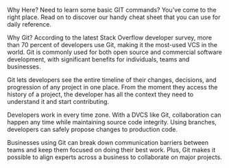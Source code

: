 Why Here?
Need to learn some basic GIT commands? You’ve come to the right place. Read on to discover our handy cheat sheet that you can use for daily reference.

Why Git?
According to the latest Stack Overflow developer survey, more than 70 percent of developers use Git, making it the most-used VCS in the world. Git is commonly used for both open source and commercial software development, with significant benefits for individuals, teams and businesses.

Git lets developers see the entire timeline of their changes, decisions, and progression of any project in one place. From the moment they access the history of a project, the developer has all the context they need to understand it and start contributing.

Developers work in every time zone. With a DVCS like Git, collaboration can happen any time while maintaining source code integrity. Using branches, developers can safely propose changes to production code.

Businesses using Git can break down communication barriers between teams and keep them focused on doing their best work. Plus, Git makes it possible to align experts across a business to collaborate on major projects.

